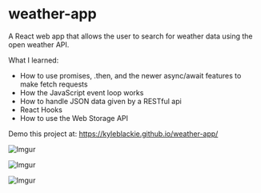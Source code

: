 # weather-app
A React web app that allows the user to search for weather data using the open weather API.

What I learned:
- How to use promises, .then, and the newer async/await features to make fetch requests
- How the JavaScript event loop works 
- How to handle JSON data given by a RESTful api
- React Hooks
- How to use the Web Storage API

Demo this project at: https://kyleblackie.github.io/weather-app/

![Imgur](https://i.imgur.com/pmm2doY.jpg)

![Imgur](https://i.imgur.com/dmbm7mL.jpg)

![Imgur](https://i.imgur.com/9aGPTkX.jpg)
